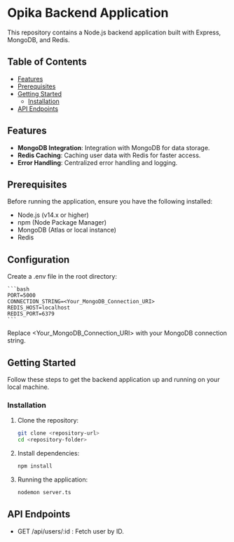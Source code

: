 # Opika Backend Application

This repository contains a Node.js backend application built with Express, MongoDB, and Redis.

## Table of Contents

- [Features](#features)
- [Prerequisites](#prerequisites)
- [Getting Started](#getting-started)
  - [Installation](#installation)
- [API Endpoints](#api-endpoints)

## Features

- **MongoDB Integration**: Integration with MongoDB for data storage.
- **Redis Caching**: Caching user data with Redis for faster access.
- **Error Handling**: Centralized error handling and logging.

## Prerequisites

Before running the application, ensure you have the following installed:

- Node.js (v14.x or higher)
- npm (Node Package Manager)
- MongoDB (Atlas or local instance)
- Redis

## Configuration

Create a .env file in the root directory:

    ```bash
    PORT=5000
    CONNECTION_STRING=<Your_MongoDB_Connection_URI>
    REDIS_HOST=localhost
    REDIS_PORT=6379
    ```

Replace <Your_MongoDB_Connection_URI> with your MongoDB connection string.

## Getting Started

Follow these steps to get the backend application up and running on your local machine.

### Installation

1. Clone the repository:

   ```bash
   git clone <repository-url>
   cd <repository-folder>
   ```

2. Install dependencies:

   ```bash
   npm install
   ```

3. Running the application:

   ```bash
   nodemon server.ts
   ```

## API Endpoints

- GET /api/users/:id
  : Fetch user by ID.
